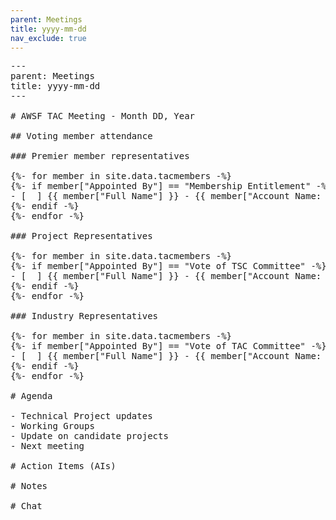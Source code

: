 ```yaml
---
parent: Meetings
title: yyyy-mm-dd
nav_exclude: true
---
```


<pre>
---
parent: Meetings
title: yyyy-mm-dd
---

# AWSF TAC Meeting - Month DD, Year

## Voting member attendance

### Premier member representatives

{%- for member in site.data.tacmembers -%}
{%- if member["Appointed By"] == "Membership Entitlement" -%}
- [  ] {{ member["Full Name"] }} - {{ member["Account Name: Account Name"] }}
{%- endif -%}
{%- endfor -%}

### Project Representatives

{%- for member in site.data.tacmembers -%}
{%- if member["Appointed By"] == "Vote of TSC Committee" -%}
- [  ] {{ member["Full Name"] }} - {{ member["Account Name: Account Name"] }}
{%- endif -%}
{%- endfor -%}

### Industry Representatives

{%- for member in site.data.tacmembers -%}
{%- if member["Appointed By"] == "Vote of TAC Committee" -%}
- [  ] {{ member["Full Name"] }} - {{ member["Account Name: Account Name"] }}
{%- endif -%}
{%- endfor -%}

# Agenda

- Technical Project updates
- Working Groups
- Update on candidate projects
- Next meeting

# Action Items (AIs)

# Notes

# Chat

</pre>

